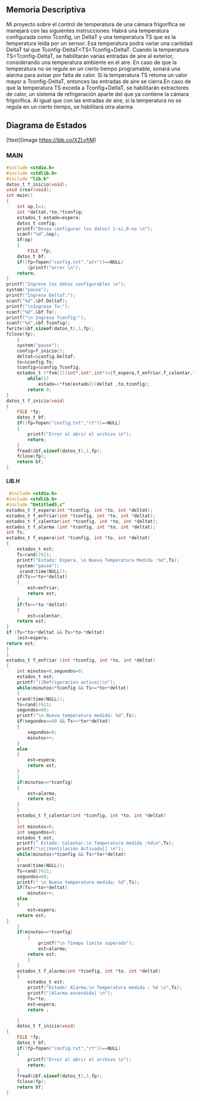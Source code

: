 
 ## Memoria Descriptiva 
Mi proyecto sobre el control de temperatura de una cámara frigorífica se manejará con las siguientes instrucciones: Habrá una temperatura configurada como Tconfig, un DeltaT y una temperatura TS que es la temperatura leída por un sensor. Esa temperatura podrá variar una cantidad DeltaT tal que Tconfig-DeltaT<TS<Tconfig+DeltaT. Cuando la temperatura TS<Tconfig-DeltaT, se habilitarán varias entradas de aire al exterior, considerando una temperatura ambiente en el aire. En caso de que la temperatura no se regule en un cierto tiempo programable, sonará una alarma para avisar por falta de calor. Si la temperatura TS retoma un valor mayor a Tconfig-DeltaT, entonces las entradas de aire se cierra.En caso de que la temperatura TS exceda a Tconfig+DeltaT, se habilitarán extractores de calor, un sistema de refrigeración aparte del que ya contiene la cámara frigorífica. Al igual que con las entradas de aire, si la temperatura no se regula en un cierto tiempo, se habilitará otra alarma

## Diagrama de Estados 
[!text](image https://ibb.co/XZLyfjM)


### MAIN
```c
#include <stdio.h>
#include <stdlib.h>
#include "lib.h"
datos_t f_inicio(void);
void crear(void);
int main()
{
    int op,l=1;
    int *deltat,*to,*tconfig;
    estados_t estado=espera;
    datos_t config;
    printf("Desea configurar los datos? 1-si,0-no \n");
    scanf("%d",&op);
    if(op)
    {
        FILE *fp;
    datos_t bf;
    if((fp=fopen("config.txt","at+"))==NULL)
        {printf("error \n");
    return;
}
printf("Ingrese los datos configurables \n");
system("pause");
printf("Ingrese DeltaT:");
scanf("%d",&bf.DeltaT);
printf("\nIngrese To:");
scanf("%d",&bf.To);
printf("\n Ingrese Tconfig:");
scanf("%d",&bf.Tconfig);
fwrite(&bf,sizeof(datos_t),1,fp);
fclose(fp);
    }
    system("pause");
    config=f_inicio();
    deltat=&config.DeltaT;
    to=&config.To;
    tconfig=&config.Tconfig;
    estados_t (*fsm[])(int*,int*,int*)={f_espera,f_enfriar,f_calentar,f_alarma};
        while(1)
            estado=(*fsm[estado])(deltat ,to,tconfig);
        return 0;
}
datos_t f_inicio(void)
{
    FILE *fp;
    datos_t bf;
    if((fp=fopen("config.txt","rt"))==NULL)
    {
        printf("Error al abrir el archivo \n");
        return;
    }
    fread(&bf,sizeof(datos_t),1,fp);
    fclose(fp);
    return bf;
}
```

#### LIB.H
``` c
 #include <stdio.h>
#include <stdlib.h>
#include "Untitled3.c"
estados_t f_espera(int *tconfig, int *to, int *deltat);
estados_t f_enfriar(int *tconfig, int *to, int *deltat);
estados_t f_calentar(int *tconfig, int *to, int *deltat);
estados_t f_alarma (int *tconfig, int *to, int *deltat);
int Ts;
estados_t f_espera(int *tconfig, int *to, int *deltat)
{
    estados_t est;
    Ts=rand()%11;
    printf("Estado: Espera. \n Nueva Temperatura Medida :%d",Ts);
    system("pause");
     srand(time(NULL));
    if(Ts>=*to+*deltat)
    {
        est=enfriar;
        return est;
    }
    if(Ts<=*to-*deltat)
    {
        est=calentar;
    return est;
}
if (Ts<*to+*deltat && Ts>*to-*deltat)
    {est=espera;
return est;
}
}
estados_t f_enfriar (int *tconfig, int *to, int *deltat)
{
    int minutos=0,segundos=0;
    estados_t est;
    printf("||Refrigeracion activa||\n");
    while(minutos<*tconfig && Ts>=*to+*deltat)
    {
    srand(time(NULL));
    Ts=rand()%11;
    segundos=60;
    printf("\n Nueva temperatura medida: %d",Ts);
    if(segundos==60 && Ts>=*to+*deltat)
    {
        segundos=0;
        minutos++;
    }
    else
    {
        est=espera;
        return est;
    }
    }
    if(minutos==*tconfig)
    {
        est=alarma;
        return est;
    }
    }
    estados_t f_calentar(int *tconfig, int *to, int *deltat)
    {
    int minutos=0;
    int segundos=0;
    estados_t est;
    printf(" Estado: Calentar.\n Temperatura medida :%d\n",Ts);
    printf("\n||Ventilación Activada|| \n");
    while(minutos<*tconfig && Ts>*to+*deltat)
    {
    srand(time(NULL));
    Ts=rand()%11;
    segundos=60;
    printf(" \n Nueva temperatura medida: %d",Ts);
    if(Ts>=*to+*deltat)
        minutos++;
    else
    {
        est=espera;
    return est;
}
    }
    if(minutos==*tconfig)
        {
            printf("\n Tiempo limite superado");
            est=alarma;
        return est;
        }
    }
    estados_t f_alarma(int *tconfig, int *to, int *deltat)
    {
        estados_t est;
        printf("Estado: Alarma.\n Temperatura medida : %d \n",Ts);
        printf("|Alarma encendida| \n");
        Ts=*to;
        est=espera;
        return ;

    }
    datos_t f_inicio(void)
{
    FILE *fp;
    datos_t bf;
    if((fp=fopen("config.txt","rt"))==NULL)
    {
        printf("Error al abrir el archivo \n");
        return;
    }
    fread(&bf,sizeof(datos_t),1,fp);
    fclose(fp);
    return bf;
}
```
